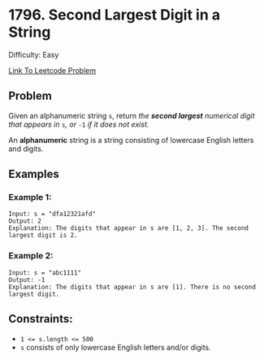 # 1796. Second Largest Digit in a String
Difficulty: Easy

[Link To Leetcode Problem](https://leetcode.com/problems/second-largest-digit-in-a-string/)

## Problem
Given an alphanumeric string `s`, return *the **second largest** numerical digit that appears in* `s`*, or* `-1` *if it does not exist.*

An **alphanumeric** string is a string consisting of lowercase English letters and digits.

## Examples
### Example 1:
```
Input: s = "dfa12321afd"
Output: 2
Explanation: The digits that appear in s are [1, 2, 3]. The second largest digit is 2.
```
### Example 2:
```
Input: s = "abc1111"
Output: -1
Explanation: The digits that appear in s are [1]. There is no second largest digit. 
```

## Constraints:
- `1 <= s.length <= 500`
- `s` consists of only lowercase English letters and/or digits.